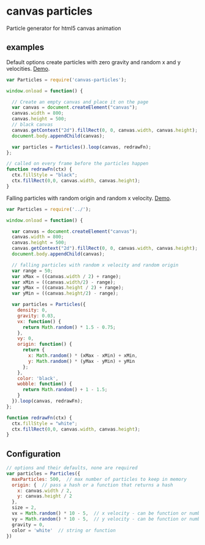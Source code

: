 # canvas particles

Particle generator for html5 canvas animation

## examples

Default options create particles with zero gravity and random x and y velocities. [Demo](https://8d1637e4862d0a27ec6e2c024071adcca54fb393.htmlb.in/).

```js
var Particles = require('canvas-particles');

window.onload = function() {

  // Create an empty canvas and place it on the page
  var canvas = document.createElement("canvas");
  canvas.width = 800;
  canvas.height = 500;
  // black canvas
  canvas.getContext("2d").fillRect(0, 0, canvas.width, canvas.height);
  document.body.appendChild(canvas);

  var particles = Particles().loop(canvas, redrawFn);
};

// called on every frame before the particles happen
function redrawFn(ctx) {
  ctx.fillStyle = "black";
  ctx.fillRect(0,0, canvas.width, canvas.height);
}
```

Falling particles with random origin and random x velocity. [Demo](https://c5ad0164a9503aaba7ebdb89442488d6dd7d3a75.htmlb.in).

```js
var Particles = require('../');

window.onload = function() {

  var canvas = document.createElement("canvas");
  canvas.width = 800;
  canvas.height = 500;
  canvas.getContext("2d").fillRect(0, 0, canvas.width, canvas.height);
  document.body.appendChild(canvas);

  // falling particles with random x velocity and random origin
  var range = 50;
  var xMax = ((canvas.width / 2) + range);
  var xMin = ((canvas.width/2) - range);
  var yMax = ((canvas.height / 2) + range);
  var yMin = ((canvas.height/2) - range);

  var particles = Particles({
    density: 0,
    gravity: 0.03,
    vx: function() {
      return Math.random() * 1.5 - 0.75;
    },
    vy: 0,
    origin: function() {
      return {
        x: Math.random() * (xMax - xMin) + xMin,
        y: Math.random() * (yMax - yMin) + yMin
      };
    },
    color: 'black',
    wobble: function() {
      return Math.random() + 1 - 1.5;
    }
  }).loop(canvas, redrawFn);
};

function redrawFn(ctx) {
  ctx.fillStyle = "white";
  ctx.fillRect(0,0, canvas.width, canvas.height);
}
```

## Configuration

```js
// options and their defaults, none are required
var particles = Particles({
  maxParticles: 500,  // max number of particles to keep in memory
  origin: {  // pass a hash or a function that returns a hash
    x: canvas.width / 2,
    y: canvas.height / 2
  },
  size = 2,
  vx = Math.random() * 10 - 5,  // x velocity - can be function or number
  vy = Math.random() * 10 - 5,  // y velocity - can be function or number
  gravity = 0,
  color = 'white'  // string or function
})
```
